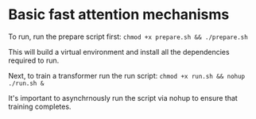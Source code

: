# Basic fast attention mechanisms


To run, run the prepare script first:
`chmod +x prepare.sh && ./prepare.sh`

This will build a virtual environment and install all the dependencies required to run.

Next, to train a transformer run the run script:
`chmod +x run.sh && nohup ./run.sh &`

It's important to asynchrnously run the script via nohup to ensure that training completes.
